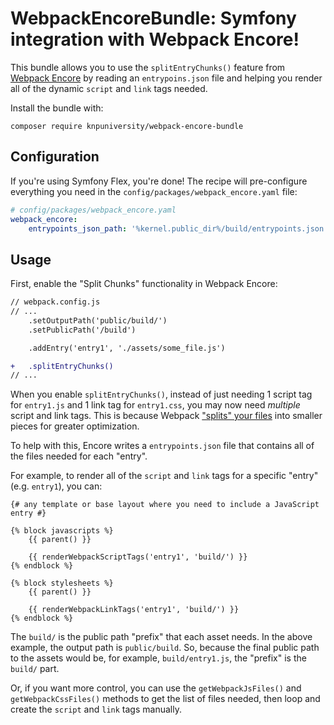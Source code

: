 # WebpackEncoreBundle: Symfony integration with Webpack Encore!

This bundle allows you to use the `splitEntryChunks()` feature
from [Webpack Encore](https://symfony.com/doc/current/frontend.html)
by reading an `entrypoins.json` file and helping you render all of
the dynamic `script` and `link` tags needed.

Install the bundle with:

```
composer require knpuniversity/webpack-encore-bundle
```

## Configuration

If you're using Symfony Flex, you're done! The recipe will
pre-configure everything you need in the `config/packages/webpack_encore.yaml`
file:

```yaml
# config/packages/webpack_encore.yaml
webpack_encore:
    entrypoints_json_path: '%kernel.public_dir%/build/entrypoints.json'
```

## Usage

First, enable the "Split Chunks" functionality in Webpack Encore:

```diff
// webpack.config.js
// ...
    .setOutputPath('public/build/')
    .setPublicPath('/build')

    .addEntry('entry1', './assets/some_file.js')

+   .splitEntryChunks()
// ...
```

When you enable `splitEntryChunks()`, instead of just needing 1 script tag
for `entry1.js` and 1 link tag for `entry1.css`, you may now need *multiple*
script and link tags. This is because Webpack ["splits" your files](https://webpack.js.org/plugins/split-chunks-plugin/)
into smaller pieces for greater optimization. 

To help with this, Encore writes a `entrypoints.json` file that contains
all of the files needed for each "entry".

For example, to render all of the `script` and `link` tags for a specific
"entry" (e.g. `entry1`), you can:

```twig
{# any template or base layout where you need to include a JavaScript entry #}

{% block javascripts %}
    {{ parent() }}

    {{ renderWebpackScriptTags('entry1', 'build/') }}
{% endblock %}

{% block stylesheets %}
    {{ parent() }}

    {{ renderWebpackLinkTags('entry1', 'build/') }}
{% endblock %}
```

The `build/` is the public path "prefix" that each asset needs. In the above
example, the output path is `public/build`. So, because the final public
path to the assets would be, for example, `build/entry1.js`, the "prefix"
is the `build/` part.

Or, if you want more control, you can use the `getWebpackJsFiles()` and
`getWebpackCssFiles()` methods to get the list of files needed, then
loop and create the `script` and `link` tags manually.
